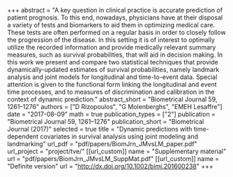 +++
abstract = "A key question in clinical practice is accurate prediction of patient prognosis. To this end, nowadays, physicians have at their disposal a variety of tests and biomarkers to aid them in optimizing medical care. These tests are often performed on a regular basis in order to closely follow the progression of the disease. In this setting it is of interest to optimally utilize the recorded information and provide medically relevant summary measures, such as survival probabilities, that will aid in decision making. In this work we present and compare two statistical techniques that provide dynamically-updated estimates of survival probabilities, namely landmark analysis and joint models for longitudinal and time-to-event data. Special attention is given to the functional form linking the longitudinal and event time processes, and to measures of discrimination and calibration in the context of dynamic prediction."
abstract_short = "Biometrical Journal 59, 1261–1276"
authors = ["D Rizopoulos", "G Molenberghs", "EMEH Lesaffre"]
date = "2017-08-09"
math = true
publication_types = ["2"]
publication = "Biometrical Journal 59, 1261–1276"
publication_short = "Biometrical Journal (2017)"
selected = true
title = "Dynamic predictions with time-dependent covariates in survival analysis using joint modeling and landmarking"
url_pdf = "pdf/papers/BiomJrn_JMvsLM_paper.pdf"
url_project = "project/tve/"
[[url_custom]]
    name = "Supplementary material"
    url = "pdf/papers/BiomJrn_JMvsLM_SuppMat.pdf"
[[url_custom]]
    name = "Definite version"
    url = "http://dx.doi.org/10.1002/bimj.201600238"
+++